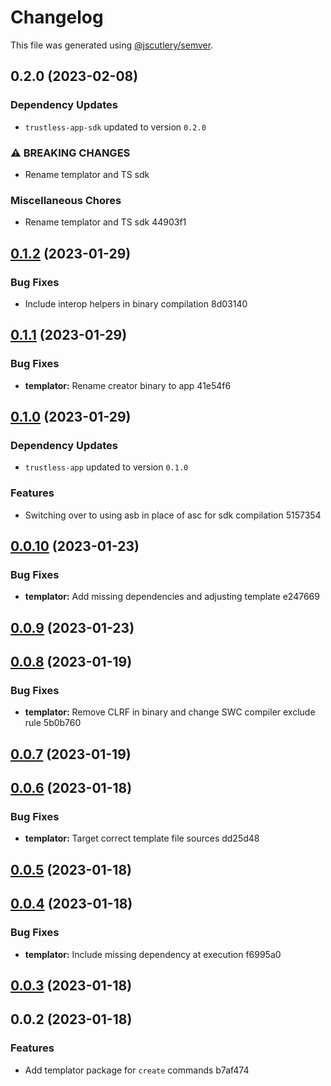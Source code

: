 # Changelog

This file was generated using [@jscutlery/semver](https://github.com/jscutlery/semver).

## 0.2.0 (2023-02-08)

### Dependency Updates

* `trustless-app-sdk` updated to version `0.2.0`

### ⚠ BREAKING CHANGES

* Rename templator and TS sdk

### Miscellaneous Chores

* Rename templator and TS sdk 44903f1

## [0.1.2](///compare/templator@0.1.1...templator@0.1.2) (2023-01-29)

### Bug Fixes

* Include interop helpers in binary compilation 8d03140

## [0.1.1](///compare/templator@0.1.0...templator@0.1.1) (2023-01-29)

### Bug Fixes

* **templator:** Rename creator binary to app 41e54f6

## [0.1.0](///compare/templator@0.0.10...templator@0.1.0) (2023-01-29)

### Dependency Updates

* `trustless-app` updated to version `0.1.0`

### Features

* Switching over to using asb in place of asc for sdk compilation 5157354

## [0.0.10](///compare/templator@0.0.9...templator@0.0.10) (2023-01-23)

### Bug Fixes

* **templator:** Add missing dependencies and adjusting template e247669

## [0.0.9](///compare/templator@0.0.8...templator@0.0.9) (2023-01-23)

## [0.0.8](///compare/templator@0.0.7...templator@0.0.8) (2023-01-19)

### Bug Fixes

* **templator:** Remove CLRF in binary and change SWC compiler exclude rule 5b0b760

## [0.0.7](///compare/templator@0.0.6...templator@0.0.7) (2023-01-19)

## [0.0.6](///compare/templator@0.0.5...templator@0.0.6) (2023-01-18)

### Bug Fixes

* **templator:** Target correct template file sources dd25d48

## [0.0.5](///compare/templator@0.0.4...templator@0.0.5) (2023-01-18)

## [0.0.4](///compare/templator@0.0.3...templator@0.0.4) (2023-01-18)

### Bug Fixes

* **templator:** Include missing dependency at execution f6995a0

## [0.0.3](///compare/templator@0.0.2...templator@0.0.3) (2023-01-18)

## 0.0.2 (2023-01-18)

### Features

* Add templator package for `create` commands b7af474
